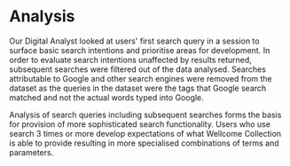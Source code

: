 # Analysis

Our Digital Analyst looked at users' first search query in a session to surface basic search intentions and prioritise areas for development.  In order to evaluate search intentions unaffected by results returned, subsequent searches were filtered out of the data analysed. Searches attributable to Google and other search engines were removed from the dataset as the queries in the dataset were the tags that Google search matched and not the actual words typed into Google. 

Analysis of search queries including subsequent searches forms the basis for provision of more sophisticated search functionality. Users who use search 3 times or more develop expectations of what Wellcome Collection is able to provide resulting in more specialised combinations of terms and parameters.
